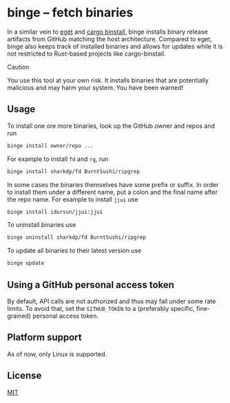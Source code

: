 # binge – fetch binaries

In a similar vein to [eget][] and [cargo binstall][], binge installs binary
release artifacts from GitHub matching the host architecture. Compared to eget,
binge also keeps track of installed binaries and allows for updates while it is
not restricted to Rust-based projects like cargo-binstall.

[eget]: https://github.com/zyedidia/eget
[cargo binstall]: https://github.com/cargo-bins/cargo-binstall

> [!CAUTION]
> You use this tool at your own risk. It installs binaries that are
> potentially malicious and may harm your system. You have been warned!

## Usage

To install one ore more binaries, look up the GitHub owner and repos and run

```bash
binge install owner/repo ...
```

For example to install `fd` and `rg`, run

```bash
binge install sharkdp/fd BurntSushi/ripgrep
```

In some cases the binaries themselves have some prefix or suffix. In order to
install them under a different name, put a colon and the final name after the
repo name. For example to install `jjui` use

```bash
binge install idursun/jjui:jjui
```

To uninstall binaries use

```bash
binge uninstall sharkdp/fd BurntSushi/ripgrep
```

To update all binaries to their latest version use

```bash
binge update
```


## Using a GitHub personal access token

By default, API calls are not authorized and thus may fall under some rate
limits. To avoid that, set the `GITHUB_TOKEN` to a (preferably specific,
fine-grained) personal access token.

## Platform support

As of now, only Linux is supported.


## License

[MIT](./LICENSE)
